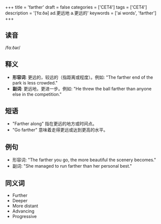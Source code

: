 +++
title = 'farther'
draft = false
categories = ['CET4']
tags = ['CET4']
description = '[ˈfɑːðə] ad.更远地 a.更远的'
keywords = ['ai words', 'farther']
+++

## 读音
/fɑːðər/

## 释义
- **形容词**: 更远的，较远的（指距离或程度）。例如: "The farther end of the park is less crowded."
- **副词**: 更远地，更进一步。例如: "He threw the ball farther than anyone else in the competition."

## 短语
- "Farther along" 指在更远的地方或时间点。
- "Go farther" 意味着走得更远或达到更高的水平。

## 例句
- 形容词: "The farther you go, the more beautiful the scenery becomes."
- 副词: "She managed to run farther than her personal best."

## 同义词
- Further
- Deeper
- More distant
- Advancing
- Progressive
